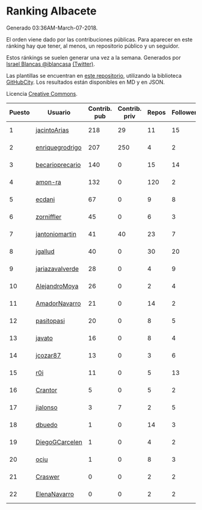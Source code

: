 # Ranking Albacete

Generado 03:36AM-March-07-2018.

El orden viene dado por las contribuciones públicas. Para aparecer en este ránking hay que tener, al menos, un repositorio público y un seguidor.

Estos ránkings se suelen generar una vez a la semana. Generados por [Israel Blancas @iblancasa](https://github.com/iblancasa/) [(Twitter)](https://twitter.com/iblancasa).

Las plantillas se encuentran en [este repositorio](https://github.com/iblancasa/GH-Spanish-Ranking), utilizando la biblioteca [GitHubCity](https://github.com/iblancasa/GitHubCity). Los resultados están disponibles en MD y en JSON.

Licencia [Creative Commons](https://creativecommons.org/licenses/by/4.0/).

| Puesto   |  Usuario  | Contrib. pub | Contrib. priv |Repos| Followers | Desde |  Avatar  |
|----------|-----------|--------------|---------------|-----|-----------|-------|----------|
|1|[jacintoArias](https://github.com/jacintoArias)|218|29|11|15|2014-05-07|![jacintoArias](https://avatars2.githubusercontent.com/u/7511199)|
|2|[enriquegrodrigo](https://github.com/enriquegrodrigo)|207|250|4|2|2014-01-17|![enriquegrodrigo](https://avatars1.githubusercontent.com/u/6427231)|
|3|[becarioprecario](https://github.com/becarioprecario)|140|0|15|14|2014-04-20|![becarioprecario](https://avatars3.githubusercontent.com/u/7356250)|
|4|[amon-ra](https://github.com/amon-ra)|132|0|120|2|2011-09-14|![amon-ra](https://avatars1.githubusercontent.com/u/1049676)|
|5|[ecdani](https://github.com/ecdani)|67|0|9|8|2013-04-20|![ecdani](https://avatars1.githubusercontent.com/u/4211293)|
|6|[zorniffler](https://github.com/zorniffler)|45|0|6|3|2016-06-09|![zorniffler](https://avatars2.githubusercontent.com/u/19843718)|
|7|[jantoniomartin](https://github.com/jantoniomartin)|41|40|23|7|2010-10-14|![jantoniomartin](https://avatars2.githubusercontent.com/u/439759)|
|8|[jgallud](https://github.com/jgallud)|40|0|30|20|2013-09-02|![jgallud](https://avatars3.githubusercontent.com/u/5364288)|
|9|[jariazavalverde](https://github.com/jariazavalverde)|28|0|4|9|2013-07-20|![jariazavalverde](https://avatars2.githubusercontent.com/u/5055295)|
|10|[AlejandroMoya](https://github.com/AlejandroMoya)|26|0|2|4|2016-10-11|![AlejandroMoya](https://avatars0.githubusercontent.com/u/22762732)|
|11|[AmadorNavarro](https://github.com/AmadorNavarro)|21|0|14|2|2012-11-12|![AmadorNavarro](https://avatars0.githubusercontent.com/u/2777799)|
|12|[pasitopasi](https://github.com/pasitopasi)|20|0|8|5|2017-02-27|![pasitopasi](https://avatars2.githubusercontent.com/u/26058363)|
|13|[javato](https://github.com/javato)|16|0|8|4|2014-09-21|![javato](https://avatars1.githubusercontent.com/u/8853295)|
|14|[jcozar87](https://github.com/jcozar87)|13|0|3|6|2014-11-12|![jcozar87](https://avatars2.githubusercontent.com/u/9693217)|
|15|[r0i](https://github.com/r0i)|11|0|5|13|2013-09-14|![r0i](https://avatars1.githubusercontent.com/u/5457573)|
|16|[Crantor](https://github.com/Crantor)|5|0|5|2|2015-10-11|![Crantor](https://avatars0.githubusercontent.com/u/15078416)|
|17|[jialonso](https://github.com/jialonso)|3|7|2|5|2014-10-12|![jialonso](https://avatars0.githubusercontent.com/u/9167780)|
|18|[dbuedo](https://github.com/dbuedo)|1|0|14|3|2013-08-17|![dbuedo](https://avatars2.githubusercontent.com/u/5249948)|
|19|[DiegoGCarcelen](https://github.com/DiegoGCarcelen)|1|0|4|2|2014-09-23|![DiegoGCarcelen](https://avatars2.githubusercontent.com/u/8877650)|
|20|[ociu](https://github.com/ociu)|1|0|8|3|2013-04-17|![ociu](https://avatars0.githubusercontent.com/u/4182785)|
|21|[Craswer](https://github.com/Craswer)|0|0|2|2|2011-05-21|![Craswer](https://avatars1.githubusercontent.com/u/802508)|
|22|[ElenaNavarro](https://github.com/ElenaNavarro)|0|0|2|2|2014-02-19|![ElenaNavarro](https://avatars0.githubusercontent.com/u/6729322)|
